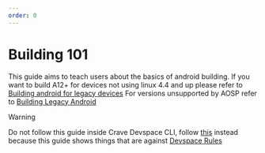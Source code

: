 ```yaml
---
order: 0
---
```


# Building 101

This guide aims to teach users about the basics of android building.
If you want to build A12+ for devices not using linux 4.4 and up please refer to [Building android for legacy devices](../building-for-ultralegacy-devices/index.md)
For versions unsupported by AOSP refer to [Building Legacy Android](../build-legacy-versions/index.md)

> [!WARNING]
> Do not follow this guide inside Crave Devspace CLI, follow [this](../../crave/index.md) instead because this guide shows things that are against [Devspace Rules](../../crave/rules.md)



